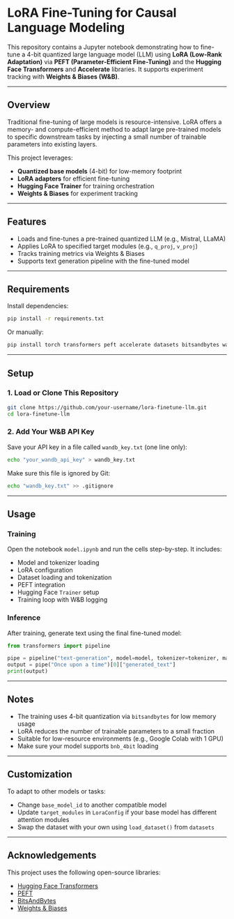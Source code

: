 # LoRA Fine-Tuning for Causal Language Modeling

This repository contains a Jupyter notebook demonstrating how to fine-tune a 4-bit quantized large language model (LLM) using **LoRA (Low-Rank Adaptation)** via **PEFT (Parameter-Efficient Fine-Tuning)** and the **Hugging Face Transformers** and **Accelerate** libraries. It supports experiment tracking with **Weights & Biases (W&B)**.

---

## Overview

Traditional fine-tuning of large models is resource-intensive. LoRA offers a memory- and compute-efficient method to adapt large pre-trained models to specific downstream tasks by injecting a small number of trainable parameters into existing layers.

This project leverages:
- **Quantized base models** (4-bit) for low-memory footprint
- **LoRA adapters** for efficient fine-tuning
- **Hugging Face Trainer** for training orchestration
- **Weights & Biases** for experiment tracking

---

## Features

- Loads and fine-tunes a pre-trained quantized LLM (e.g., Mistral, LLaMA)
- Applies LoRA to specified target modules (e.g., `q_proj`, `v_proj`)
- Tracks training metrics via Weights & Biases
- Supports text generation pipeline with the fine-tuned model

---

## Requirements

Install dependencies:

```bash
pip install -r requirements.txt
```

Or manually:

```bash
pip install torch transformers peft accelerate datasets bitsandbytes wandb
```

---

## Setup

### 1. Load or Clone This Repository

```bash
git clone https://github.com/your-username/lora-finetune-llm.git
cd lora-finetune-llm
```

### 2. Add Your W&B API Key

Save your API key in a file called `wandb_key.txt` (one line only):

```bash
echo "your_wandb_api_key" > wandb_key.txt
```

Make sure this file is ignored by Git:

```bash
echo "wandb_key.txt" >> .gitignore
```

---

## Usage

### Training

Open the notebook `model.ipynb` and run the cells step-by-step. It includes:

- Model and tokenizer loading
- LoRA configuration
- Dataset loading and tokenization
- PEFT integration
- Hugging Face `Trainer` setup
- Training loop with W&B logging

### Inference

After training, generate text using the final fine-tuned model:

```python
from transformers import pipeline

pipe = pipeline("text-generation", model=model, tokenizer=tokenizer, max_new_tokens=300)
output = pipe("Once upon a time")[0]["generated_text"]
print(output)
```

---

## Notes

- The training uses 4-bit quantization via `bitsandbytes` for low memory usage
- LoRA reduces the number of trainable parameters to a small fraction
- Suitable for low-resource environments (e.g., Google Colab with 1 GPU)
- Make sure your model supports `bnb_4bit` loading

---

## Customization

To adapt to other models or tasks:

- Change `base_model_id` to another compatible model
- Update `target_modules` in `LoraConfig` if your base model has different attention modules
- Swap the dataset with your own using `load_dataset()` from `datasets`

---

## Acknowledgements

This project uses the following open-source libraries:

- [Hugging Face Transformers](https://github.com/huggingface/transformers)
- [PEFT](https://github.com/huggingface/peft)
- [BitsAndBytes](https://github.com/TimDettmers/bitsandbytes)
- [Weights & Biases](https://wandb.ai)
